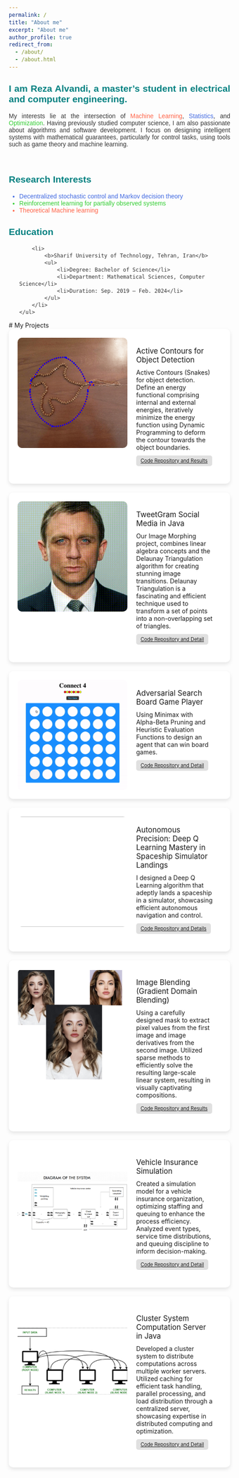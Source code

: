 ```yaml
---
permalink: /
title: "About me"
excerpt: "About me"
author_profile: true
redirect_from: 
  - /about/
  - /about.html
---
```


<div style="text-align: justify; color: #333; font-family: Arial, sans-serif;">
    <h2 style="color: #008080;">I am Reza Alvandi, a master’s student in electrical and computer engineering.</h2>
    <p>My interests lie at the intersection of <span style="color: #FF6347;">Machine Learning</span>, <span style="color: #4169E1;">Statistics</span>, and <span style="color: #32CD32;">Optimization</span>. Having previously studied computer science, I am also passionate about algorithms and software development. I focus on designing intelligent systems with mathematical guarantees, particularly for control tasks, using tools such as game theory and machine learning.</p>
</div>

<br/>

<div style="color: #333; font-family: Arial, sans-serif;">
    <h2 style="color: #008080;">Research Interests</h2>
    <ul>
        <li style="color: #4169E1;">Decentralized stochastic control and Markov decision theory</li>
        <li style="color: #32CD32;">Reinforcement learning for partially observed systems</li>
        <li style="color: #FF6347;">Theoretical Machine learning</li>
    </ul>
</div>

<div style="color: #333; font-family: Arial, sans-serif;">
    <h2 style="color: #008080;">Education</h2>
    <ul>
        <!-- <li>
            <b>McGill University, Montreal, Canada</b>
            <ul>
                <li>Degree: Master of Science</li>
                <li>Department: Computer and Electrical Engineering, Electrical Engineering</li>
                <li>Duration: Sep. 2024 - Jun. 2026 (Expected)</li>
            </ul>
        </li> -->

        <li>
            <b>Sharif University of Technology, Tehran, Iran</b>
            <ul>
                <li>Degree: Bachelor of Science</li>
                <li>Department: Mathematical Sciences, Computer Science</li>
                <li>Duration: Sep. 2019 – Feb. 2024</li>
            </ul>
        </li>
    </ul>
</div>
# My Projects

<div class="card">
    <div class="logo">
        <img src="files/contour-ezgif.com-video-to-gif-converter.gif" alt="Active Contours for Object Detection">
    </div>
    <div class="content">
        <div class="title">Active Contours for Object Detection</div>
        <div class="description">
            Active Contours (Snakes) for object detection. Define an energy functional comprising internal and external
            energies, iteratively minimize the energy function using Dynamic Programming to deform the contour towards the
            object boundaries.
        </div>
        <div class="link"><a href="https://github.com/reza2002801/active-contours">Code Repository and Results</a></div>
    </div>
</div>

<div class="card">
    <div class="logo">
        <img src="files/morph (4).gif" alt="Image Morphing">
    </div>
    <div class="content">
        <div class="title">TweetGram Social Media in Java</div>
        <div class="description">
            Our Image Morphing project, combines linear algebra concepts and the Delaunay Triangulation algorithm for creating stunning image transitions. Delaunay Triangulation is a fascinating and efficient technique used to transform a set of points into a non-overlapping set of triangles.
        </div>
        <div class="link"><a href="https://github.com/reza2002801/ImageMorphing">Code Repository and Detail</a></div>
    </div>
</div>

<div class="card">
    <div class="logo">
        <img src="files/connectfour.gif" alt="Adversarial Search Board Game Player">
    </div>
    <div class="content">
        <div class="title">Adversarial Search Board Game Player</div>
        <div class="description">
            Using Minimax with Alpha-Beta Pruning and Heuristic Evaluation Functions to design an agent that can win
            board games.
        </div>
        <div class="link"><a href="https://github.com/reza2002801/Adversarial-Agent">Code Repository and Detail</a></div>
    </div>
</div>

<div class="card">
    <div class="logo">
        <img src="files/env_run.gif" alt="Autonomous Precision: Deep Q Learning Mastery in Spaceship Simulator Landings">
    </div>
    <div class="content">
        <div class="title">Autonomous Precision: Deep Q Learning Mastery in Spaceship Simulator Landings</div>
        <div class="description">
            I designed a Deep Q Learning algorithm that adeptly lands a spaceship in a simulator, showcasing efficient
            autonomous navigation and control.
        </div>
        <div class="link"><a href="https://github.com/reza2002801/Deep-Q-learning">Code Repository and Details</a></div>
    </div>
</div>

<div class="card">
    <div class="logo">
        <img src="files/Screenshot from 2024-06-05 14-44-19.png" alt="Image Blending (Gradient Domain Blending)">
    </div>
    <div class="content">
        <div class="title">Image Blending (Gradient Domain Blending)</div>
        <div class="description">
            Using a carefully designed mask to extract pixel values from the first image and image derivatives from the second
            image. Utilized sparse methods to efficiently solve the resulting large-scale linear system, resulting in visually
            captivating compositions.
        </div>
        <div class="link"><a href="https://github.com/reza2002801/Gradient-Domain-Blending">Code Repository and Results</a></div>
    </div>
</div>

<div class="card">
    <div class="logo">
        <img src="files/Screenshot from 2024-06-05 14-58-56.png" alt="Vehicle Insurance Simulation">
    </div>
    <div class="content">
        <div class="title">Vehicle Insurance Simulation</div>
        <div class="description">
            Created a simulation model for a vehicle insurance organization, optimizing staffing and queuing to enhance the
            process efficiency. Analyzed event types, service time distributions, and queuing discipline to inform
            decision-making.
        </div>
        <div class="link"><a href="https://github.com/reza2002801/Vehicle-insurance-simulation">Code Repository and Detail</a></div>
    </div>
</div>



<div class="card">
    <div class="logo">
        <img src="files/Screenshot from 2024-06-05 15-00-01.png" alt="Cluster System Computation Server in Java">
    </div>
    <div class="content">
        <div class="title">Cluster System Computation Server in Java</div>
        <div class="description">
            Developed a cluster system to distribute computations across multiple worker servers. Utilized caching for efficient
            task handling, parallel processing, and load distribution through a centralized server, showcasing expertise in
            distributed computing and optimization.
        </div>
        <div class="link"><a href="https://github.com/reza2002801/Cluster-System">Code Repository and Detail</a></div>
    </div>
</div>

<style>
    .card {
        background-color: white;
        border-radius: 10px;
        box-shadow: 0 4px 8px rgba(0, 0, 0, 0.1);
        display: flex;
        margin-bottom: 20px;
        overflow: hidden;
        padding: 20px;
    }
    .logo {
        border-radius: 10px;
        width: 250px; /* You can adjust the width as needed */
        height: 250px; /* You can adjust the height as needed */
        overflow: hidden;
        display: flex;
        align-items: center;
        justify-content: center;
    }
    .logo img {
        width: 100%;
        height: 100%;
        object-fit: cover;
    }
    .content {
        padding: 20px;
        flex: 1;
    }
    .title {
        font-size: 1.2em;
        margin-bottom: 10px;
    }
    .description {
        margin-bottom: 10px;
    }
    .link {
        background-color: #e0e0e0;
        border-radius: 5px;
        color: #333;
        display: inline-block;
        padding: 5px 10px;
        font-size: 0.8em;
    }
</style>

